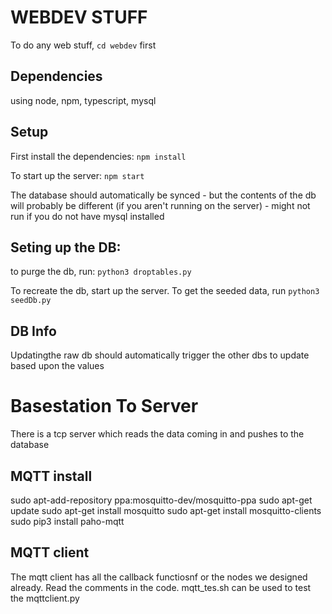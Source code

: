 # WEBDEV STUFF

To do any web stuff, `cd webdev` first

## Dependencies
using node, npm, typescript, mysql

## Setup
First install the dependencies:
`npm install`

To start up the server:
`npm start`

The database should automatically be synced - but the contents of the db will probably be different (if you aren't running on the server) - might not run if you do not have mysql installed 

## Seting up the DB:

to purge the db, run:
`python3 droptables.py`

To recreate the db, start up the server.
To get the seeded data, run 
`python3 seedDb.py`

## DB Info
Updatingthe raw db should automatically trigger the other dbs to update based upon the values

# Basestation To Server

There is a tcp server which reads the data coming in and pushes to the database

## MQTT install

sudo apt-add-repository ppa:mosquitto-dev/mosquitto-ppa
sudo apt-get update
sudo apt-get install mosquitto
sudo apt-get install mosquitto-clients
sudo pip3 install paho-mqtt

## MQTT client

The mqtt client has all the callback functiosnf or the nodes we designed already.
Read the comments in the code.
mqtt_tes.sh can be used to test the mqttclient.py
